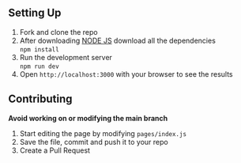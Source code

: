 ## Setting Up
1. Fork and clone the repo
2. After downloading [NODE JS](https://nodejs.org/) download all the dependencies\
`npm install`
3. Run the development server\
`npm run dev`
4. Open `http://localhost:3000` with your browser to see the results

## Contributing
**Avoid working on or modifying the main branch** 
1. Start editing the page by modifying `pages/index.js`
2. Save the file, commit and push it to your repo
3. Create a Pull Request 


